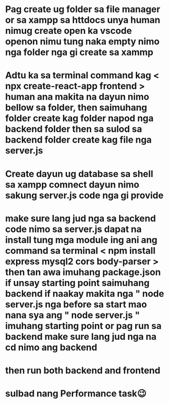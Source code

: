 # Pag create ug folder sa file manager or sa xampp sa httdocs unya human nimug create open ka vscode openon nimu tung naka empty nimo nga folder nga gi create sa xammp 

# Adtu ka sa terminal command kag < npx create-react-app frontend > human ana makita na dayun nimo bellow sa folder, then saimuhang folder create kag folder napod nga backend folder then sa sulod sa backend folder create kag file nga server.js

# Create dayun ug database sa shell sa xampp comnect dayun nimo sakung server.js code nga gi provide 

# make sure lang jud nga sa backend code nimo sa server.js dapat na install tung mga module ing ani ang command sa terminal < npm install express mysql2 cors body-parser > then tan awa imuhang package.json if unsay starting point saimuhang backend if naakay makita nga " node server.js nga before sa start mao nana sya ang " node server.js " imuhang starting point or pag run sa backend make sure lang jud nga na cd nimo ang backend 

# then run both backend and frontend 

# sulbad nang Performance task😉
